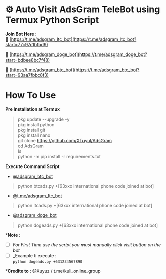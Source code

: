 # ⚙️ Auto Visit AdsGram TeleBot using Termux Python Script

**Join Bot Here :**  
📲 [https://t.me/adsgram_ltc_bot](https://t.me/adsgram_ltc_bot?start=77c97c1bfbd9)

📲 [https://t.me/adsgram_doge_bot](https://t.me/adsgram_doge_bot?start=bdbee8bc7f48)

📲 [https://t.me/adsgram_btc_bot](https://t.me/adsgram_btc_bot?start=93aa7fbbc8f3)
 
# How To Use
**Pre Installation at Termux**
> pkg update --upgrade -y  
pkg install python  
pkg install git  
pkg install nano  
git clone https://github.com/XTuyul/AdsGram  
cd AdsGram  
ls  
python -m pip install -r requirements.txt  

**Execute Command Script**  
-  [@adsgram_btc_bot](https://t.me/adsgram_btc_bot?start=93aa7fbbc8f3)  
> python btcads.py +[63xxx international phone code joined at bot]
-  [@t.me/adsgram_ltc_bot](https://t.me/adsgram_ltc_bot?start=77c97c1bfbd9)
> python ltcads.py +[63xxx international phone code joined at bot]
- [@adsgram_doge_bot](https://t.me/adsgram_doge_bot?start=bdbee8bc7f48)
> python dogeads.py +[63xxx international phone code joined at bot]

***Note :**  
- [ ] _For First Time use the script you must manually click visit button on the bot_  
- [ ] _Example ti execute :  
    `python dogeads.py +631234567890`

***Credite to :** @Xuyuz / t.me/kuli_online_group

